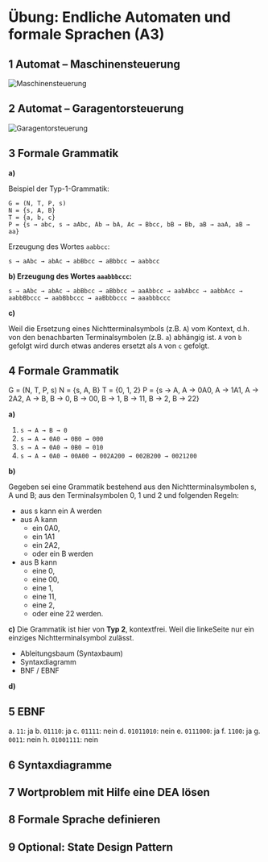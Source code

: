 # Übung: Endliche Automaten und formale Sprachen (A3)

## 1 Automat – Maschinensteuerung

![Maschinensteuerung](A3_EX0k1.png)

## 2 Automat – Garagentorsteuerung

![Garagentorsteuerung](A3_EX02.png)

## 3 Formale Grammatik

**a)**

Beispiel der Typ-1-Grammatik:

    G = (N, T, P, s)
    N = {s, A, B}
    T = {a, b, c}
    P = {s → abc, s → aAbc, Ab → bA, Ac → Bbcc, bB → Bb, aB → aaA, aB → aa}

Erzeugung des Wortes `aabbcc`:

    s → aAbc → abAc → abBbcc → aBbbcc → aabbcc

**b) Erzeugung des Wortes `aaabbbccc`:**

    s → aAbc → abAc → abBbcc → aBbbcc → aaAbbcc → aabAbcc → aabbAcc → aabbBbccc → aabBbbccc → aaBbbbccc → aaabbbccc

**c)**

Weil die Ersetzung eines Nichtterminalsymbols (z.B. `A`) vom Kontext, d.h. von
den benachbarten Terminalsymbolen (z.B. `a`) abhängig ist. `A` von `b` gefolgt
wird durch etwas anderes ersetzt als `A` von `c` gefolgt.

## 4 Formale Grammatik

G = (N, T, P, s)
N = {s, A, B}
T = {0, 1, 2}
P = {s → A, A → 0A0, A → 1A1, A → 2A2, A → B, B → 0, B → 00, B → 1, B → 11, B → 2, B → 22}

**a)**

1. `s → A → B → 0`
2. `s → A → 0A0 → 0B0 → 000`
3. `s → A → 0A0 → 0B0 → 010`
4. `s → A → 0A0 → 00A00 → 002A200 → 002B200 → 0021200`

**b)**

Gegeben sei eine Grammatik bestehend aus den Nichtterminalsymbolen s, A und B;
aus den Terminalsymbolen 0, 1 und 2 und folgenden Regeln:

- aus s kann ein A werden
- aus A kann
    - ein 0A0,
    - ein 1A1
    - ein 2A2,
    - oder ein B werden
- aus B kann
    - eine 0,
    - eine 00,
    - eine 1,
    - eine 11,
    - eine 2,
    - oder eine 22 werden.

**c)**
Die Grammatik ist hier von **Typ 2**, kontextfrei. Weil die linkeSeite nur ein einziges Nichtterminalsymbol zulässt.

- Ableitungsbaum (Syntaxbaum)
- Syntaxdiagramm
- BNF / EBNF

**d)**

## 5 EBNF

a. `11`: ja
b. `01110`: ja
c. `01111`: nein
d. `01011010`: nein
e. `0111000`: ja
f. `1100`: ja
g. `0011`: nein
h. `01001111`: nein

## 6 Syntaxdiagramme

## 7 Wortproblem mit Hilfe eine DEA lösen

## 8 Formale Sprache definieren

## 9 Optional: State Design Pattern